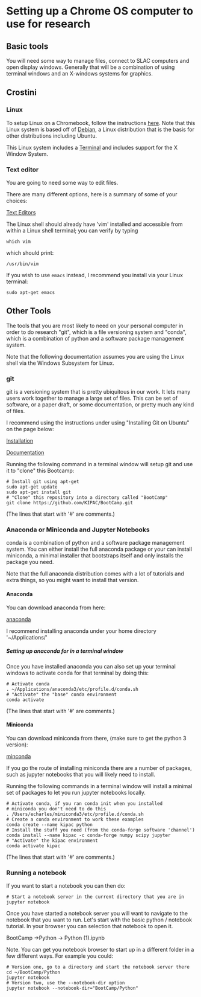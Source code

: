 # Setting up a Chrome OS computer to use for research

## Basic tools

You will need some way to manage files, connect to SLAC computers and
open display windows.  Generally that will be a combination of using
terminal windows and an X-windows systems for graphics.

## Crostini

### Linux

To setup Linux on a Chromebook, follow the instructions [here](https://chromeos.dev/en/linux/setup).
Note that this Linux system is based off of [Debian](https://www.debian.org/), a Linux distribution that is the basis for other distributions including Ubuntu.

This Linux system includes a [Terminal](https://chromeos.dev/en/productivity/terminal) and includes support for the X Window System.

### Text editor

You are going to need some way to edit files.

There are many different options, here is a summary of some of your choices:

[Text Editors](text_editors.md)

The Linux shell should already have 'vim' installed and accessible from within a Linux shell terminal; you can verify by typing

`which vim`

which should print: 

`/usr/bin/vim`

If you wish to use `emacs` instead, I recommend you install via your Linux terminal:

`sudo apt-get emacs`


## Other Tools

The tools that you are most likely to need on your personal computer
in order to do research "git", which is a file versioning system and
"conda", which is a combination of python and a software package management system.

Note that the following documentation assumes you are using the Linux shell via the Windows Subsystem for Linux.

### git

git is a versioning system that is pretty ubiquitous in our
work.  It lets many users work together to manage a large set of
files.  This can be set of software, or a paper draft, or some
documentation, or pretty much any kind of files. 

I recommend using the instructions under using "Installing Git on Ubuntu" on the page below:

[Installation](https://phoenixnap.com/kb/how-to-install-git-on-ubuntu)

[Documentation](https://xkcd.com/1597)

Running the following command in a terminal window will setup git and
use it to "clone" this Bootcamp:

    # Install git using apt-get
    sudo apt-get update
    sudo apt-get install git
    # "Clone" this repository into a directory called "BootCamp"
    git clone https://github.com/KIPAC/BootCamp.git


(The lines that start with '#' are comments.)
   

### Anaconda or Miniconda and Jupyter Notebooks

conda is a combination of python and a software package management
system.   You can either install the full anaconda package or your can
install miniconda, a minimal installer that bootstraps itself and only installs the package you need.

Note that the full anaconda distribution comes with a lot of tutorials
and extra things, so you might want to install that version.


#### Anaconda

You can download anaconda from here:

[anaconda](https://docs.anaconda.com/anaconda/install/linux/)

I recommend installing anaconda under your home directory '~/Applications/'



##### Setting up anaconda for in a terminal window 

Once you have installed anaconda you can also set up your terminal
windows to activate conda for that terminal by doing this:

    # Activate conda
    . ~/Applications/anaconda3/etc/profile.d/conda.sh
    # "Activate" the "base" conda environment
	conda activate

(The lines that start with '#' are comments.)


#### Miniconda

You can download miniconda from there, (make sure to get the python 3 version):

[minconda](https://docs.conda.io/en/latest/miniconda.html)

If you go the route of installing miniconda there are a number of packages, such as jupyter notebooks that you will likely need to install.

Running the following commands in a terminal window will install a minimal set of packages to
let you run jupyter notebooks locally. 

    # Activate conda, if you ran conda init when you installed
    # miniconda you don't need to do this
    . /Users/echarles/miniconda3/etc/profile.d/conda.sh 
    # Create a conda environment to work these examples
    conda create --name kipac python
    # Install the stuff you need (from the conda-forge software 'channel')
    conda install --name kipac -c conda-forge numpy scipy jupyter
    # "Activate" the kipac environment
	conda activate kipac

(The lines that start with '#' are comments.)

### Running a notebook

If you want to start a notebook you can then do:

    # Start a notebook server in the current directory that you are in 
    jupyter notebook 

Once you have started a notebook server you will want to navigate to
the notebook that you want to run.  Let's start with the basic python
/ notebook tutorial.   In your browser you can selection that notebook
to open it.

BootCamp ->Python -> Python (1).ipynb

Note.   You can get you notebook browser to start up in
a different folder in a few different ways.   For example you could:

    # Version one, go to a directory and start the notebook server there
    cd ~/BootCamp/Python
	jupyter notebook
    # Version two, use the --notebook-dir option
    jupyter notebook --notebook-dir="BootCamp/Python"

<!--  LocalWords:  Miniconda Jupyter minconda kipac conda-forge numpy
 -->
<!--  LocalWords:  scipy
 -->

